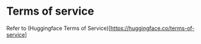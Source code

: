 # Terms of service

Refer to (Huggingface Terms of Service)[https://huggingface.co/terms-of-service]
